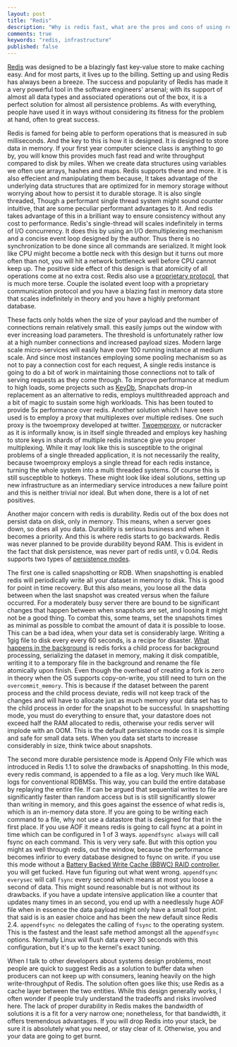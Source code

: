 ```yaml
---
layout: post
title: "Redis"
description: "Why is redis fast, what are the pros and cons of using redis"
comments: true
keywords: "redis, infrastructure"
published: false
---
```


[Redis](https://redis.io) was designed to be a blazingly fast key-value store to make caching easy. And for most parts, it lives up to the billing. Setting up and using Redis has always been a breeze. The success and popularity of Redis has made it a very powerful tool in the software engineers' arsenal; with its support of almost all data types and associated operations out of the box, it is a perfect solution for almost all persistence problems. As with everything, people have used it in ways without considering its fitness for the problem at hand, often to great success.

Redis is famed for being able to perform operations that is measured in sub milliseconds. And the key to this is how it is designed. 
It is designed to store data in memory.  If your first year computer science class is anything to go by, you will know this provides much fast read and write throughput  compared to disk by miles. When we create data structures using variables we often use arrays, hashes and maps. Redis supports these and more. it is also effecient and manipulating them because, It takes advantage of the underlying data structures that are optimized for in memory storage without worrying about how to persist it to durable storage. It is also single threaded, Though a performant single thread system might sound counter intuitive, that are some peculiar performant advantages to it. And redis takes advantage of this in a brilliant way to ensure consistency without any cost to performance. Redis's single-thread will scales indefinitely in terms of I/O concurrency. It does this by using an I/O demultiplexing mechanism and a concise event loop designed by the author. Thus there is no synchronization to be done since all commands are serialized. It might look like CPU might become a bottle neck with this design but it turns out more often than not, you will hit a network bottleneck well before CPU cannot keep up. The positive side effect of this design is that atomicity of all operations come at no extra cost. Redis also use a [proprietary protocol](https://redis.io/docs/reference/protocol-spec/), that is much more terse.  Couple the isolated event loop with a proprietary communication protocol and you have a blazing fast in memory data store that scales indefinitely in theory and you have a highly preformant database. 
 
These facts only holds when the size of your payload and the number of connections remain relatively small. this easily jumps out the window with ever increasing load parameters. The threshold is unfortunately rather low at a high number connections and increased payload sizes. Modern large scale micro-services will easily have over 100 running instance at medium scale. And since most instances employing some pooling mechanism so as not to pay a connection cost for each request, A single redis instance is going to do a bit of work in maintaining those connections not to talk of serving requests as they come through. To improve performance at medium to high loads, some projects such as [KeyDb](https://docs.keydb.dev), Snapchats drop-in replacement as an alternative to redis, employs multithreaded approach and a bit of magic to sustain some high workloads. This has been touted to provide 5x performance over redis. Another solution which I have seen used is to employ a proxy that multiplexes over multiple redises. One such proxy is the twoemproxy developed at twitter. [Twoemproxy](https://github.com/twitter/twemproxy), or nutcracker as it is informally know, is in itself single threaded and employs key hashing to store keys in shards of multiple redis instance give you proper multiplexing. While it may look like this is susceptible to the original problems of a single threaded application, it is not necessarily the reality, because twoemproxy employs a single thread for each redis instance, turning the whole system into a multi threaded systems. Of course this is still susceptible to hotkeys. These might look like ideal solutions, setting up new infrastructure as an intermediary service introduces a new failure point and this is neither trivial nor ideal. But when done, there is a lot of net positives. 

Another major concern with redis is durability. Redis out of the box does not persist data on disk, only in memory. This means, when a server goes down, so does all you data. Durability is serious business and when it becomes a priority. And this is where redis starts to go backwards. Redis was never planned to be provide durability beyond RAM. This is evident in the fact that disk persistence, was never part of redis until, v 0.04. Redis supports two types of [persistence modes](https://redis.io/docs/management/persistence/).

The first one is called snapshotting or RDB. When snapshotting is enabled redis will periodically write all your dataset in memory to disk. This is good for point in time recovery. But this also means, you loose all the data between when the last snapshot was created versus when the failure occurred. For a moderately busy server there are bound to be significant changes that happen between when snapshots are set, and loosing it might not be a good thing. To combat this, some teams, set the snapshots times as minimal as possible to combat the amount of data it is possible to loose. This can be a bad idea, when your data set is considerably large. Writing a 1gig file to disk every every 60 seconds, is a recipe for disaster. [What happens in the background](https://redis.io/docs/getting-started/faq/#background-saving-fails-with-a-fork-error-on-linux) is redis forks a child process for background processing, serializing the dataset in memory, making it disk compatible, writing it to a temporary file in the background and rename the file atomically upon finish. Even though the overhead of creating a fork is zero in theory when the OS supports copy-on-write, you still need to turn on the `overcommit_memory`. This is because if the dataset between the parent process and the child process deviate, redis will not keep track of the changes and will have to allocate just as much memory your data set has to the child process in order for the snapshot to be successful. In snapshotting mode, you must do everything to ensure that, your datastore does not exceed half the RAM allocated to redis, otherwise your redis server will implode with an OOM. This is the default persistence mode cos it is simple and safe for small data sets. When you data set starts to increase considerably in size, think twice about snapshots. 

The second more durable persistence mode is Append Only File which was introduced in Redis 1.1 to solve the drawbacks of snapshotting. In this mode, every redis command, is appended to a file as a log. Very much like WAL logs for conventional RDBMSs. This way, you can build the entire database  by replaying the entire file. If can be argued that sequential writes to file are significantly faster than random access but is is still significantly slower than writing in memory, and this goes against the essence of what redis is, which is an in-memory data store. If you are going to be writing each command to a file, why not use a datastore that is designed for that in the first place. If you use AOF it means redis is going to call fsync at a point in time which can be configured in 1 of 3 ways. `appendfsync always` will call fsync on each command. This is very very safe. But with this option you might as well through redis, out the window, because the performance becomes infirior to every database designed to fsync on write. if you use this mode without a [Battery Backed Write Cache (BBWC) RAID controller](https://serverfault.com/questions/65096/battery-backed-write-cache), you will get fucked. Have fun figuring out what went wrong. `appendfsync everysec` will call `fsync` every second which means at most you loose a second of data. This might sound reasonable but is not without its drawbacks. if you have a update intensive application like a counter that updates many times in an second, you end up with a needlessly huge AOF file when in essence the data payload might only have a small foot print. that said is is an easier choice and has been the new default since Redis 2.4. `appendfsync no` delegates the calling of `fsync` to the operating system. This is the fastest and the least safe method amongst all the `appendfsync` options. Normally Linux will flush data every 30 seconds with this configuration, but it's up to the kernel's exact tuning. 

When I talk to other developers about systems design problems, most people are quick to suggest Redis as a solution to buffer data when producers can not keep up with consumers, leaning heavily on the high write-throughput of Redis. The solution often goes like this; use Redis as a cache layer between the two entities. While this design generally works, I often wonder if people truly understand the tradeoffs and risks involved here. The lack of proper durability in Redis makes the bandwidth of solutions it is a fit for a very narrow one; nonetheless, for that bandwidth, it offers tremendous advantages. If you will drop Redis into your stack, be sure it is absolutely what you need, or stay clear of it. Otherwise, you and your data are going to get burnt. 
